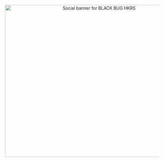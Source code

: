 <p align="center"><a href="https://github.com/BLACK-BUG-HKRS"><img src="./profile/Assets/blacktocats.png" alt="Social banner for BLACK BUG HKRS" width="600px" height="500px"></a></p>